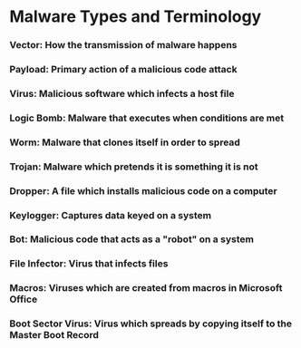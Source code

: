 # Malware Types and Terminology

### Vector: How the transmission of malware happens

### Payload: Primary action of a malicious code attack

### Virus: Malicious software which infects a host file

### Logic Bomb: Malware that executes when conditions are met

### Worm: Malware that clones itself in order to spread

### Trojan: Malware which pretends it is something it is not

### Dropper: A file which installs malicious code on a computer

### Keylogger: Captures data keyed on a system

### Bot: Malicious code that acts as a "robot" on a system

### File Infector: Virus that infects files

### Macros: Viruses which are created from macros in Microsoft Office

### Boot Sector Virus: Virus which spreads by copying itself to the Master Boot Record
